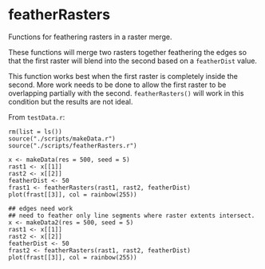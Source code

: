 # featherRasters
Functions for feathering rasters in a raster merge.

These functions will merge two rasters together feathering the edges so that the first raster will blend into the second based on a `featherDist` value. 

This function works best when the first raster is completely inside the second. More work needs to be done to allow the first raster to be overlapping partially with the second. `featherRasters()` will work in this condition but the results are not ideal. 

From `testData.r`:

```{r}
rm(list = ls())
source("./scripts/makeData.r")
source("./scripts/featherRasters.r")

x <- makeData(res = 500, seed = 5)
rast1 <- x[[1]]
rast2 <- x[[2]]
featherDist <- 50
frast1 <- featherRasters(rast1, rast2, featherDist)
plot(frast[[3]], col = rainbow(255))

## edges need work
## need to feather only line segments where raster extents intersect.
x <- makeData2(res = 500, seed = 5)
rast1 <- x[[1]]
rast2 <- x[[2]]
featherDist <- 50
frast2 <- featherRasters(rast1, rast2, featherDist)
plot(frast[[3]], col = rainbow(255))
```
